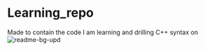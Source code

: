 # Learning_repo
Made to contain the code I am learning and drilling C++ syntax on
![readme-bg-upd](https://github.com/user-attachments/assets/9e859722-818e-4f82-bc2e-f8158160522f)
